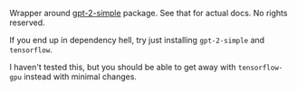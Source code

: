 Wrapper around [gpt-2-simple](https://github.com/minimaxir/gpt-2-simple) package. See that for actual docs. No rights reserved.

If you end up in dependency hell, try just installing `gpt-2-simple` and `tensorflow`.

I haven't tested this, but you should be able to get away with `tensorflow-gpu` instead with minimal changes.
